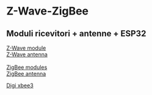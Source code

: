 # Z-Wave-ZigBee

## Moduli ricevitori + antenne + ESP32

[Z-Wave module](https://www.mouser.it/ProductDetail/Silicon-Labs/ZM5202AE-CME3R?qs=sGAEpiMZZMuIes%252BYBRf57SFEJXj9E9gZnl63osAMjFjumFpv%2Fx9dNA%3D%3D)\
[Z-Wave antenna](https://www.mouser.it/Search/Refine?Keyword=Z-wave+antenna)\
\
[ZigBee modules](https://www.mouser.it/Embedded-Solutions/Wireless-RF-Modules/Zigbee-Modules-802154/_/N-6l7r4?Keyword=Zigbee&FS=True&OrgTerm=zigbee)\
[ZigBee antenna](https://www.mouser.it/Passive-Components/Antennas/_/N-8w0fa?Keyword=Zigbee&FS=True&OrgTerm=zigbee)

[Digi xbee3](https://www.digikey.it/product-detail/it/digi-international/XB3-24Z8UM-J/602-2128-ND/7688709?utm_adgroup=RF+Transceiver+Modules&utm_source=google&utm_medium=cpc&utm_campaign=Shopping_RF%2FIF%20and%20RFID_NEW&utm_term=&productid=7688709&gclid=Cj0KCQjwj7v0BRDOARIsAGh37iqCNVe_6ygOy7pM3hZOmoXkPNO0tKDcPAM8U3zOCO283m9QhGx6yLsaAncvEALw_wcB)

